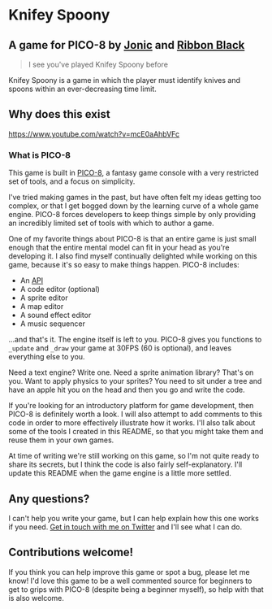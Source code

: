 # Knifey Spoony

## A game for PICO-8 by [Jonic](https://100yen.co.uk) and [Ribbon Black](http://ribbonblack.com)

> I see you've played Knifey Spoony before

Knifey Spoony is a game in which the player must identify knives and spoons within an ever-decreasing time limit.

## Why does this exist

https://www.youtube.com/watch?v=mcE0aAhbVFc

### What is PICO-8

This game is built in [PICO-8](https://www.lexaloffle.com/pico-8.php), a fantasy game console with a very restricted set of tools, and a focus on simplicity.

I've tried making games in the past, but have often felt my ideas getting too complex, or that I get bogged down by the learning curve of a whole game engine. PICO-8 forces developers to keep things simple by only providing an incredibly limited set of tools with which to author a game.

One of my favorite things about PICO-8 is that an entire game is just small enough that the entire mental model can fit in your head as you're developing it. I also find myself continually delighted while working on this game, because it's so easy to make things happen. PICO-8 includes:

* An [API](https://neko250.github.io/pico8-api/)
* A code editor (optional)
* A sprite editor
* A map editor
* A sound effect editor
* A music sequencer

...and that's it. The engine itself is left to you. PICO-8 gives you functions to `_update` and `_draw` your game at 30FPS (60 is optional), and leaves everything else to you.

Need a text engine? Write one. Need a sprite animation library? That's on you. Want to apply physics to your sprites? You need to sit under a tree and have an apple hit you on the head and then you go and write the code.

If you're looking for an introductory platform for game development, then PICO-8 is definitely worth a look. I will also attempt to add comments to this code in order to more effectively illustrate how it works. I'll also talk about some of the tools I created in this README, so that you might take them and reuse them in your own games.

At time of writing we're still working on this game, so I'm not quite ready to share its secrets, but I think the code is also fairly self-explanatory. I'll update this README when the game engine is a little more settled.

## Any questions?

I can't help you write your game, but I can help explain how this one works if you need. [Get in touch with me on Twitter](https://twitter.com/Jonic) and I'll see what I can do.

## Contributions welcome!

If you think you can help improve this game or spot a bug, please let me know! I'd love this game to be a well commented source for beginners to get to grips with PICO-8 (despite being a beginner myself), so help with that is also welcome.